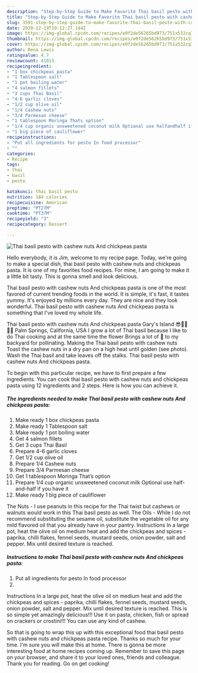 ```yaml
---
description: "Step-by-Step Guide to Make Favorite Thai basil pesto with cashew nuts And chickpeas pasta"
title: "Step-by-Step Guide to Make Favorite Thai basil pesto with cashew nuts And chickpeas pasta"
slug: 3591-step-by-step-guide-to-make-favorite-thai-basil-pesto-with-cashew-nuts-and-chickpeas-pasta
date: 2020-12-19T19:12:27.144Z
image: https://img-global.cpcdn.com/recipes/e0f2de56265bd973/751x532cq70/thai-basil-pesto-with-cashew-nuts-and-chickpeas-pasta-recipe-main-photo.jpg
thumbnail: https://img-global.cpcdn.com/recipes/e0f2de56265bd973/751x532cq70/thai-basil-pesto-with-cashew-nuts-and-chickpeas-pasta-recipe-main-photo.jpg
cover: https://img-global.cpcdn.com/recipes/e0f2de56265bd973/751x532cq70/thai-basil-pesto-with-cashew-nuts-and-chickpeas-pasta-recipe-main-photo.jpg
author: Rena Lewis
ratingvalue: 4.7
reviewcount: 41013
recipeingredient:
- "1 box chickpeas pasta"
- "1 Tablespoon salt"
- "1 pot boiling water"
- "4 salmon fillets"
- "3 cups Thai Basil"
- "4-6 garlic cloves"
- "1/2 cup olive oil"
- "1/4 Cashew nuts"
- "3/4 Parmesan cheese"
- "1 tablespoon Moringa Thats option"
- "1/4 cup organic unsweetened coconut milk Optional use halfandhalf if you have it"
- "1 big piece of cauliflower"
recipeinstructions:
- "Put all ingredients for pesto In food processor"
- ""
categories:
- Recipe
tags:
- thai
- basil
- pesto

katakunci: thai basil pesto 
nutrition: 184 calories
recipecuisine: American
preptime: "PT27M"
cooktime: "PT37M"
recipeyield: "3"
recipecategory: Dessert

---
```



![Thai basil pesto with cashew nuts And chickpeas pasta](https://img-global.cpcdn.com/recipes/e0f2de56265bd973/751x532cq70/thai-basil-pesto-with-cashew-nuts-and-chickpeas-pasta-recipe-main-photo.jpg)

Hello everybody, it is Jim, welcome to my recipe page. Today, we're going to make a special dish, thai basil pesto with cashew nuts and chickpeas pasta. It is one of my favorites food recipes. For mine, I am going to make it a little bit tasty. This is gonna smell and look delicious.

Thai basil pesto with cashew nuts And chickpeas pasta is one of the most favored of current trending foods in the world. It is simple, it's fast, it tastes yummy. It's enjoyed by millions every day. They are nice and they look wonderful. Thai basil pesto with cashew nuts And chickpeas pasta is something that I've loved my whole life.

Thai basil pesto with cashew nuts And chickpeas pasta Gary&#39;s Island 😎🌴🌺🤙🏼 Palm Springs, California, USA I grow a lot of Thai basil because I like to do Thai cooking and at the same time the flower Brings a lot of 🐝 to my backyard for pollinating. Making the Thai basil pesto with cashew nuts Toast the cashew nuts in a dry pan on a high heat until golden (see photo). Wash the Thai basil and take leaves off the stalks. Thai basil pesto with cashew nuts And chickpeas pasta.


To begin with this particular recipe, we have to first prepare a few ingredients. You can cook thai basil pesto with cashew nuts and chickpeas pasta using 12 ingredients and 2 steps. Here is how you can achieve it.

<!--inarticleads1-->

##### The ingredients needed to make Thai basil pesto with cashew nuts And chickpeas pasta:

1. Make ready 1 box chickpeas pasta
1. Make ready 1 Tablespoon salt
1. Make ready 1 pot boiling water
1. Get 4 salmon fillets
1. Get 3 cups Thai Basil
1. Prepare 4-6 garlic cloves
1. Get 1/2 cup olive oil
1. Prepare 1/4 Cashew nuts
1. Prepare 3/4 Parmesan cheese
1. Get 1 tablespoon Moringa That’s option
1. Prepare 1/4 cup organic unsweetened coconut milk Optional use half-and-half if you have it
1. Make ready 1 big piece of cauliflower


The Nuts - I use peanuts in this recipe for the Thai twist but cashews or walnuts would work in this Thai basil pesto as well. The Oils - While I do not recommend substituting the sesame oil, substitute the vegetable oil for any mild flavored oil that you already have in your pantry. Instructions In a large pot, heat the olive oil on medium heat and add the chickpeas and spices - paprika, chilli flakes, fennel seeds, mustard seeds, onion powder, salt and pepper. Mix until desired texture is reached. 

<!--inarticleads2-->

##### Instructions to make Thai basil pesto with cashew nuts And chickpeas pasta:

1. Put all ingredients for pesto In food processor
1. 


Instructions In a large pot, heat the olive oil on medium heat and add the chickpeas and spices - paprika, chilli flakes, fennel seeds, mustard seeds, onion powder, salt and pepper. Mix until desired texture is reached. This is so simple yet amazingly delicious!!! Use it on pasta, chicken, fish or spread on crackers or crostini!!! You can use any kind of cashew. 

So that is going to wrap this up with this exceptional food thai basil pesto with cashew nuts and chickpeas pasta recipe. Thanks so much for your time. I'm sure you will make this at home. There is gonna be more interesting food at home recipes coming up. Remember to save this page on your browser, and share it to your loved ones, friends and colleague. Thank you for reading. Go on get cooking!
